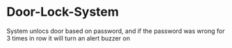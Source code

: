 # Door-Lock-System
System unlocs door based on password, and if the password was wrong for 3 times in row it will turn an alert buzzer on
